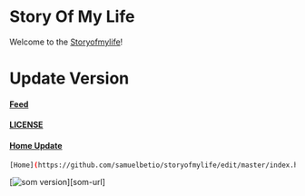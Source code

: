 # Story Of My Life
Welcome to the [Storyofmylife](https://samuelbetio.github.io/storyofmylife/)!

# Update Version
#### [Feed](https://github.com/samuelbetio/storyofmylife/edit/master/feed.xml)
#### [LICENSE](https://github.com/samuelbetio/storyofmylife/edit/master/LICENSE)
#### [Home Update](https://github.com/samuelbetio/storyofmylife/edit/master/index.html)

```bash
[Home](https://github.com/samuelbetio/storyofmylife/edit/master/index.html) [FEATURES]
```
[![som version][som-image]][som-url]

[1]: https://github.com/eligrey
[2]: https://github.com/eligrey/FileSaver.js
[3]: https://github.com/jimmywarting/StreamSaver.js/blob/master/example.html
[4]: https://developer.mozilla.org/en-US/docs/Web/API/FetchEvent/respondWith
[5]: https://developer.mozilla.org/en/docs/Web/HTML/Element/a#attr-download
[6]: https://developer.mozilla.org/en-US/docs/Web/API/Service_Worker_API
[7]: https://developer.mozilla.org/en-US/docs/Web/API/MessageChannel
[8]: https://developer.mozilla.org/en-US/docs/Web/API/MessagePort/postMessage
[9]: https://developer.mozilla.org/en/docs/Web/API/Fetch_API
[10]: https://developer.mozilla.org/en-US/docs/Web/API/FetchEvent/respondWith
[11]: https://developer.mozilla.org/en/docs/Web/HTML/Element/iframe
[12]: https://developer.mozilla.org/en-US/docs/Web/API/Window/open
[13]: https://developer.mozilla.org/en-US/docs/Web/API/Response
[14]: https://streams.spec.whatwg.org/#rs-class
[15]: https://www.npmjs.com/package/web-streams-polyfill
[16]: https://developer.microsoft.com/en-us/microsoft-edge/platform/status/fetchapi
[17]: https://developer.microsoft.com/en-us/microsoft-edge/platform/status/serviceworker
[18]: https://bugzilla.mozilla.org/show_bug.cgi?id=1128959
[19]: https://webtorrent.io
[som-image]: https://github.com/samuelbetio/storyofmylife/blob/BackUp.Me/som.svg?short_path=07f14f2
[npm-url]: https://www.npmjs.com/package/streamsaver

